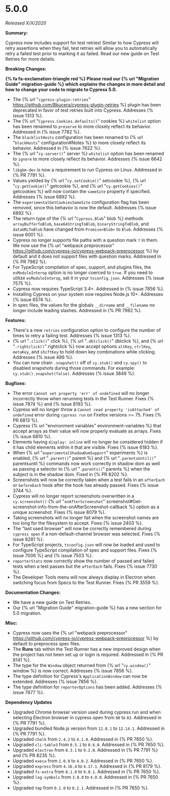# 5.0.0

*Released X/X/2020*

**Summary:**

Cypress now includes support for test retries! Similar to how Cypress will retry assertions when they fail, test retries will allow you to automatically retry a failed test prior to marking it as failed. Read our new guide on Test Retries for more details.

**Breaking Changes:**

**{% fa fa-exclamation-triangle red %} Please read our {% url "Migration Guide" migration-guide %} which explains the changes in more detail and how to change your code to migrate to Cypress 5.0.**

- The {% url "`cypress-plugin-retries`" https://github.com/Bkucera/cypress-plugin-retries %} plugin has been deprecated in favor of test retries built into Cypress. Addresses {% issue 1313 %}.
- The {% url "`Cypress.Cookies.defaults()`" cookies %} `whitelist` option has been renamed to `preserve` to more closely reflect its behavior.  Addressed in {% issue 7782 %}.
- The `blacklistHosts` configuration has been renamed to {% url "`blockHosts`" configuration#Notes %} to more closely reflect its behavior. Addressed in {% issue 7622 %}.
- The {% url "`cy.server()`" server %} `whitelist` option has been renamed to `ignore` to more closely reflect its behavior. Addresses {% issue 6642 %}.
- `libgbm-dev` is now a requirement to run Cypress on Linux. Addressed in {% PR 7791 %}.
- Values yielded by {% url "`cy.setCookie()`" setcookie %}, {% url "`cy.getCookie()`" getcookie %}, and {% url "`cy.getCookies()`" getcookies %} will now contain the `sameSite` property if specified. Addresses {% issue 6892 %}.
- The `experimentalGetCookiesSameSite` configuration flag has been removed, since this behavior is now the default. Addresses {% issue 6892 %}.
- The return type of the {% url "`Cypress.Blob`" blob %} methods `arrayBufferToBlob`, `base64StringToBlob`, `binaryStringToBlob`, and `dataURLToBlob` have changed from `Promise<Blob>` to `Blob`. Addresses {% issue 6001 %}.
- Cypress no longer supports file paths with a question mark `?` in them. We now use the {% url "webpack preprocessor" https://github.com/cypress-io/cypress-webpack-preprocessor %} by default and it does not support files with question marks. Addressed in {% PR 7982 %}.
- For TypeScript compilation of spec, support, and plugins files, the `esModuleInterop` option is no longer coerced to `true`. If you need to utilize `esModuleInterop`, set it in your `tsconfig.json`. Addresses {% issue 7575 %}.
- Cypress now requires TypeScript 3.4+. Addressed in {% issue 7856 %}.
- Installing Cypress on your system now requires Node.js 10+. Addresses {% issue 6574 %}.
- In spec files, the values for the globals `__dirname` and `__filename` no longer include leading slashes. Addressed in {% PR 7982 %}.

**Features:**

- There's a new `retries` configuration option to configure the number of times to retry a failing test. Addresses {% issue 1313 %}.
- {% url "`.click()`" click %}, {% url "`.dblclick()`" dblclick %}, and {% url "`.rightclick()`" rightclick %} now accept options `altKey`, `ctrlKey`, `metaKey`, and `shiftKey` to hold down key combinations while clicking. Addresses {% issue 486 %}.
- You can now chain `.snapshot()` off of `cy.stub()` and `cy.spy()` to disabled snapshots during those commands. For example: `cy.stub().snapshot(false)`. Addresses {% issue 3849 %}.

**Bugfixes:**

- The error `Cannot set property 'err' of undefined` will no longer incorrectly throw when rerunning tests in the Test Runner. Fixes {% issue 7874 %} and {% issue 8193 %}.
- Cypress will no longer throw a `Cannot read property 'isAttached' of undefined` error during `cypress run` on Firefox versions >= 75. Fixes {% PR 6813 %}.
- Cypress {% url "environment variables" environment-variables %} that accept arrays as their value will now properly evaluate as arrays. Fixes {% issue 6810 %}.
- Elements having `display: inline` will no longer be considered hidden if it has child elements within it that are visible. Fixes {% issue 6183 %}.
- When {% url "`experimentalShadowDomSupport`" experiments %} is enabled, {% url "`.parent()`" parent %} and {% url "`.parentsUntil()`" parentsuntil %} commands now work correctly in shadow dom as well as passing a selector to {% url "`.parents()`" parents %} when the subject is in the shadow dom. Fixed in {% PR 8202 %}.
- Screenshots will now be correctly taken when a test fails in an `afterEach` or `beforeEach` hook after the hook has already passed. Fixes {% issue 3744 %}.
- Cypress will no longer report screenshots overwritten in a `cy.screenshot()` {% url "`onAfterScreenshot`" screenshot#Get-screenshot-info-from-the-onAfterScreenshot-callback %} option as a unique screenshot. Fixes {% issue 8079 %}.
- Taking screenshots will no longer fail when the screenshot names are too long for the filesystem to accept. Fixes {% issue 2403 %}.
- The "last used browser" will now be correctly remembered during `cypress open` if a non-default-channel browser was selected. Fixes {% issue 8281 %}.
- For TypeScript projects, `tsconfig.json` will now be loaded and used to configure TypeScript compilation of spec and support files. Fixes {% issue 7006 %} and {% issue 7503 %}.
- `reporterStats` now correctly show the number of passed and failed tests when a test passes but the `afterEach` fails. Fixes {% issue 7730 %}.
- The Developer Tools menu will now always display in Electron when switching focus from Specs to the Test Runner. Fixes {% PR 3559 %}.

**Documentation Changes:**

- We have a new guide on Test Retries.
- Our {% url "Migration Guide" migration-guide %} has a new section for 5.0 migration.

**Misc:**

- Cypress now uses the {% url "webpack preprocessor" https://github.com/cypress-io/cypress-webpack-preprocessor %} by default to preprocess spec files.
- The **Runs** tab within the Test Runner has a new improved design when the project has not been set up or login is required. Addressed in {% PR 8141 %}.
- The type for the `Window` object returned from {% url "`cy.window()`" window %} is now correct. Addresses {% issue 7856 %}.
- The type definition for Cypress's `ApplicationWindow` can now be extended. Addresses {% issue 7856 %}.
- The type definition for `reporterOptions` has been added. Addresses {% issue 7877 %}.

**Dependency Updates**

- Upgraded Chrome browser version used during cypress run and when selecting Electron browser in cypress open from `80` to `83`. Addressed in {% PR 7791 %}.
- Upgraded bundled Node.js version from `12.8.1` to `12.14.1`. Addressed in {% PR 7791 %}.
- Upgraded `chalk` from `2.4.2` to `4.1.0`. Addressed in {% PR 7650 %}.
- Upgraded `cli-table3` from `0.5.1` to `0.6.0`. Addressed in {% PR 7650 %}.
- Upgraded `electron` from `8.3.1` to `9.2.0`. Addressed in {% PR 7791 %} and {% PR 8235 %}.
- Upgraded `execa` from `1.0.0` to `4.0.2`. Addressed in {% PR 7650 %}.
- Upgraded `express` from `4.16.4` to `4.17.1`. Addressed in {% PR 8179 %}.
- Upgraded `fs-extra` from `8.1.0` to `9.0.1`. Addressed in {% PR 7650 %}.
- Upgraded `log-symbols` from `3.0.0` to `4.0.0`. Addressed in {% PR 7650 %}.
- Upgraded `tmp` from `0.1.0` to `0.2.1`. Addressed in {% PR 7650 %}.
